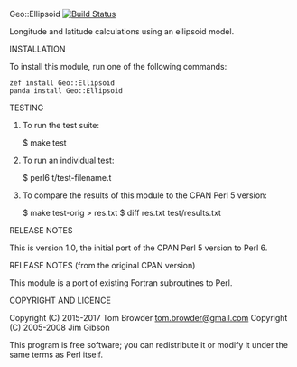 Geo::Ellipsoid
[![Build Status](https://travis-ci.org/tbrowder/Geo-Ellipsoid-Perl6.svg?branch=master)](https://travis-ci.org/tbrowder/Geo-Ellipsoid-Perl6)

Longitude and latitude calculations using an ellipsoid model.

INSTALLATION

To install this module, run one of the following commands:

    zef install Geo::Ellipsoid
    panda install Geo::Ellipsoid

TESTING

1. To run the test suite:

   $ make test

2. To run an individual test:

   $ perl6 t/test-filename.t

3. To compare the results of this module to the CPAN Perl 5 version:

   $ make test-orig > res.txt
   $ diff res.txt test/results.txt

RELEASE NOTES

This is version 1.0, the initial port of the CPAN Perl 5 version to
Perl 6.

RELEASE NOTES (from the original CPAN version)

This module is a port of existing Fortran subroutines to Perl.

COPYRIGHT AND LICENCE

Copyright (C) 2015-2017 Tom Browder <tom.browder@gmail.com>
Copyright (C) 2005-2008 Jim Gibson

This program is free software; you can redistribute it or modify it
under the same terms as Perl itself.

